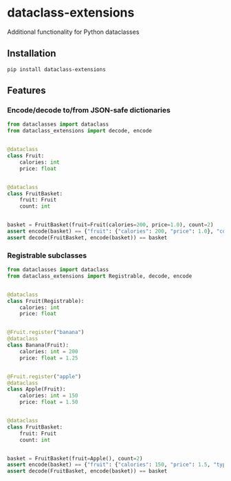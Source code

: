 dataclass-extensions
====================

Additional functionality for Python dataclasses

## Installation

```fish
pip install dataclass-extensions
```

## Features

### Encode/decode to/from JSON-safe dictionaries

```python
from dataclasses import dataclass
from dataclass_extensions import decode, encode


@dataclass
class Fruit:
    calories: int
    price: float


@dataclass
class FruitBasket:
    fruit: Fruit
    count: int


basket = FruitBasket(fruit=Fruit(calories=200, price=1.0), count=2)
assert encode(basket) == {"fruit": {"calories": 200, "price": 1.0}, "count": 2}
assert decode(FruitBasket, encode(basket)) == basket
```

### Registrable subclasses

```python
from dataclasses import dataclass
from dataclass_extensions import Registrable, decode, encode


@dataclass
class Fruit(Registrable):
    calories: int
    price: float


@Fruit.register("banana")
@dataclass
class Banana(Fruit):
    calories: int = 200
    price: float = 1.25


@Fruit.register("apple")
@dataclass
class Apple(Fruit):
    calories: int = 150
    price: float = 1.50


@dataclass
class FruitBasket:
    fruit: Fruit
    count: int


basket = FruitBasket(fruit=Apple(), count=2)
assert encode(basket) == {"fruit": {"calories": 150, "price": 1.5, "type": "apple"}, "count": 2}
assert decode(FruitBasket, encode(basket)) == basket
```
